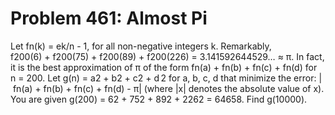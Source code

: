 # Problem 461: Almost Pi
Let fn(k) = ek/n - 1, for all non-negative integers k. Remarkably,
f200(6) + f200(75) + f200(89) + f200(226) = 3.141592644529… ≈ π. In
fact, it is the best approximation of π of the form
fn(a) + fn(b) + fn(c) + fn(d) for n = 200. Let g(n) = a2 + b2 + c2 + d 2
for a, b, c, d that minimize the error:
| fn(a) + fn(b) + fn(c) + fn(d) - π| (where |x| denotes the absolute
value of x). You are given g(200) = 62 + 752 + 892 + 2262 = 64658. Find
g(10000).
